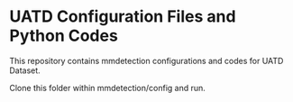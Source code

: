 # UATD Configuration Files and Python Codes
This repository contains mmdetection configurations and codes for UATD Dataset.

Clone this folder within mmdetection/config and run.
